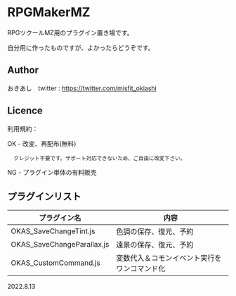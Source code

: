 # RPGMakerMZ

RPGツクールMZ用のプラグイン置き場です。

自分用に作ったものですが、よかったらどうぞです。

## Author

おきあし　twitter : https://twitter.com/misfit_okiashi

## Licence

利用規約：

 OK - 改変、再配布(無料)
 
      クレジット不要です。サポート対応できないため、ご自由に改変下さい。
      
 NG - プラグイン単体の有料販売

## プラグインリスト

| プラグイン名 | 内容 |
| ------------- | ------------- |
| OKAS_SaveChangeTint.js  | 色調の保存、復元、予約  |
| OKAS_SaveChangeParallax.js  | 遠景の保存、復元、予約  |
| OKAS_CustomCommand.js  | 変数代入＆コモンイベント実行をワンコマンド化  |


2022.8.13
